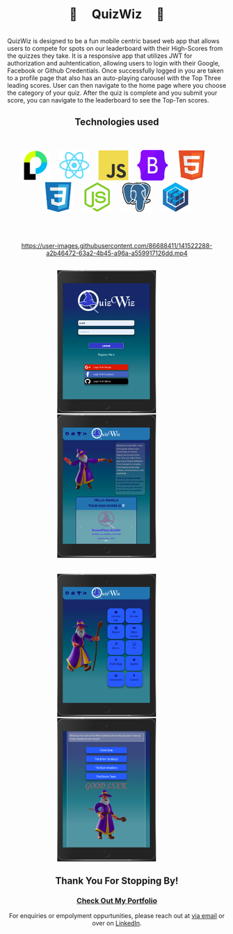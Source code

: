 **<h1 align="center"> :crystal_ball: &nbsp;&nbsp;&nbsp; **QuizWiz** &nbsp;&nbsp;&nbsp; :crystal_ball:  </h1>**


 <br />
QuizWiz is designed to be a fun mobile centric based web app that allows users to compete for spots on our leaderboard with their High-Scores from the quizzes they take. It is a responsive app that utilizes JWT for authorization and auhtentication, allowing users to login with their Google, Facebook or Github Credentials. Once successfully logged in you are taken to a profile page that also has an auto-playing carousel with the Top Three leading scores.
User can then navigate to the home page where you choose the category of your quiz. After the quiz is complete and you submit your score, you can navigate to the leaderboard to see the Top-Ten scores. 
 
<br />

<h2 align='center'>Technologies used</h2>

  <br />
 <br />
<div align='center'>
  <img  width="70" height="70" src="https://github.com/AntonioShaw/capstone-project/blob/wizard/1passport-1.png" />
 &nbsp;&nbsp;&nbsp;
  <img  width="70" height="70" src="https://github.com/AntonioShaw/capstone-project/blob/wizard/react-original.svg" />
 &nbsp;&nbsp;&nbsp;
 <img  width="70"height="70" src="https://github.com/AntonioShaw/capstone-project/blob/wizard/javascript-original.svg" />
 &nbsp;&nbsp;&nbsp;
  <img  width="70" height="70" src="https://github.com/AntonioShaw/capstone-project/blob/wizard/bootstrap-original.svg" />
 &nbsp;&nbsp;&nbsp;
  <img  width="70" height="70" src="https://github.com/AntonioShaw/capstone-project/blob/wizard/html5-original.svg"  />
 &nbsp;&nbsp;&nbsp;
  <img  width="70" height="70" src="https://github.com/AntonioShaw/capstone-project/blob/wizard/css3-original.svg" />
 &nbsp;&nbsp;&nbsp;
  <img  width="70" height="70" src="https://github.com/AntonioShaw/capstone-project/blob/wizard/nodejs-original.svg" />
  &nbsp;&nbsp;&nbsp;
  <img  width="70" height="70" src="https://github.com/AntonioShaw/capstone-project/blob/wizard/postgresql-original.svg"    />
 &nbsp;&nbsp;&nbsp;
  <img  width="70" height="70" src="https://github.com/AntonioShaw/capstone-project/blob/wizard/sequelize-original.svg"    />

<br />
 <br />
 <br />
 <br />
 
 


https://user-images.githubusercontent.com/86688411/141522288-a2b46472-63a2-4b45-a96a-a559917126dd.mp4

<br />

 <img width="45%" src="https://github.com/AntonioShaw/capstone-project/blob/wizard/quiz-log.png" />
  &nbsp;&nbsp;&nbsp; &nbsp;&nbsp;&nbsp; &nbsp;&nbsp;&nbsp;
<img width="45%"  src="https://github.com/AntonioShaw/capstone-project/blob/wizard/quizprofile.png" />
   &nbsp;&nbsp;&nbsp; &nbsp;&nbsp;&nbsp; &nbsp;&nbsp;&nbsp;
  <br />
  <br />
  <br />
<img width="45%"  src="https://github.com/AntonioShaw/capstone-project/blob/wizard/quizhome.png" />
  &nbsp;&nbsp;&nbsp; &nbsp;&nbsp;&nbsp; &nbsp;&nbsp;&nbsp;
 <img width="45%"  src="https://github.com/AntonioShaw/capstone-project/blob/wizard/quiz.png" />
  &nbsp;&nbsp;&nbsp; &nbsp;&nbsp;&nbsp; &nbsp;&nbsp;&nbsp;

</div>

 <h2 align="center">Thank You For Stopping By!</h2> 
 <h3 align='center'><a align='center' href="" >Check Out My Portfolio</a></h3>
<p align='center'>For enquiries or empolyment oppurtunities, please reach out at <a href="mailto:shabbypenguin@gmail.com">via email</a> or over on <a href="https://www.linkedin.com">LinkedIn</a>.</p>




 
